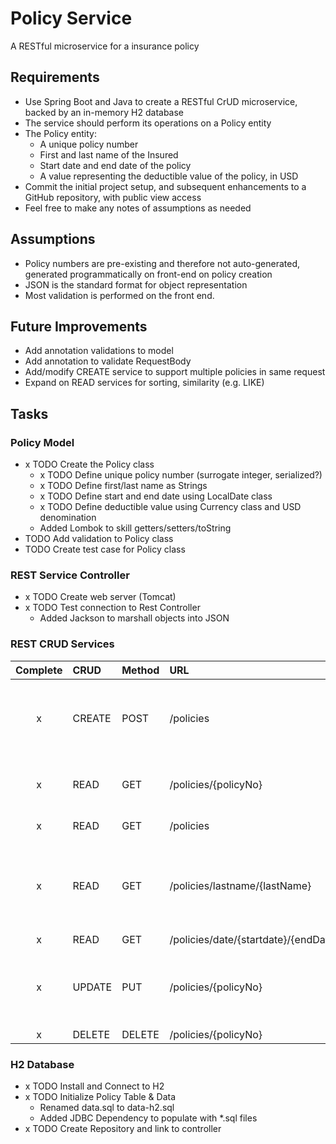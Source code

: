 # Policy Service

A RESTful microservice for a insurance policy

## Requirements

- Use Spring Boot and Java to create a RESTful CrUD microservice, backed by an in-memory H2 database
- The service should perform its operations on a Policy entity
- The Policy entity:
    - A unique policy number
    - First and last name of the Insured
    - Start date and end date of the policy
    - A value representing the deductible value of the policy, in USD
- Commit the initial project setup, and subsequent enhancements to a GitHub repository, with public view access
- Feel free to make any notes of assumptions as needed

## Assumptions

- Policy numbers are pre-existing and therefore not auto-generated, generated programmatically on front-end on policy creation
- JSON is the standard format for object representation
- Most validation is performed on the front end.

## Future Improvements

- Add annotation validations to model 
- Add annotation to validate RequestBody
- Add/modify CREATE service to support multiple policies in same request
- Expand on READ services for sorting, similarity (e.g. LIKE)

## Tasks

### Policy Model

- x TODO Create the Policy class
  - x TODO Define unique policy number (surrogate integer, serialized?)
  - x TODO Define first/last name as Strings
  - x TODO Define start and end date using LocalDate class
  - x TODO Define deductible value using Currency class and USD denomination
  - Added Lombok to skill getters/setters/toString
- TODO Add validation to Policy class
- TODO Create test case for Policy class

### REST Service Controller

- x TODO Create web server (Tomcat)
- x TODO Test connection to Rest Controller
    - Added Jackson to marshall objects into JSON
   
### REST CRUD Services

| Complete | CRUD | Method | URL | Description |
|:--------:|:-----|:-------|:----|:------------|
| x | CREATE | POST | /policies | Adds one or more policies as Policy JSON object array |
| x | READ | GET | /policies/{policyNo} | Returns one policy using policy number |
| x | READ | GET | /policies | Returns all policies |
| x | READ | GET | /policies/lastname/{lastName} | Returns one or more policies with matching last name |
| x | READ | GET | /policies/date/{startdate}/{endDate} | |
| x | UPDATE | PUT | /policies/{policyNo} | Updates existing policy with one Policy JSON object |
| x | DELETE | DELETE | /policies/{policyNo} | Delet

### H2 Database

- x TODO Install and Connect to H2
- x TODO Initialize Policy Table & Data
    - Renamed data.sql to data-h2.sql
    - Added JDBC Dependency to populate with *.sql files
- x TODO Create Repository and link to controller